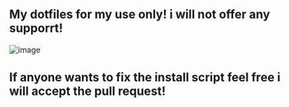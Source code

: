 ## My dotfiles for my use only! i will not offer any supporrt!

![image](https://github.com/user-attachments/assets/3be7154d-9d65-4d27-b2bd-5ffe9954fec4)

## If anyone wants to fix the install script feel free i will accept the pull request! 
